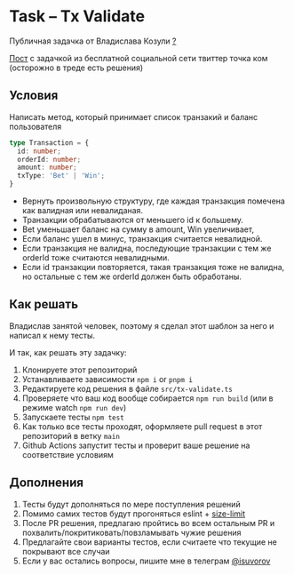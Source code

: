 # Task – Tx Validate

Публичная задачка от Владислава Козули [?](https://www.youtube.com/watch?v=pfyn8dgPBUg)

[Пост](https://twitter.com/vladkozulya/status/1755209744057299174/photo/1) с задачкой из бесплатной социальной сети твиттер точка ком (осторожно в треде есть решения)

## Условия

Написать метод, который принимает список транзакий и баланс пользователя 

```typescript
type Transaction = {
  id: number;
  orderId: number;
  amount: number;
  txType: 'Bet' | 'Win';
}
```

- Вернуть произвольную структуру, где каждая транзакция помечена как валидная или невалиданая.
- Транзакции обрабатываются от меньшего id к большему.
- Bet уменьшает баланс на сумму в amount,  Win увеличивает,
- Если баланс ушел в минус, транзакция считается невалидной.
- Если транзакция не валидна, последующие транзакции с тем же orderId тоже считаются невалидными.
- Если id транзакции повторяется, такая транзакция тоже не валидна, но остальные с тем же orderId должен быть обработаны.

## Как решать

Владислав занятой человек, поэтому я сделал этот шаблон за него и написал к нему тесты. 

И так, как решать эту задачку:

1. Клонируете этот репозиторий
2. Устанавливаете зависимости `npm i` or `pnpm i`
3. Редактируете код решения в файле `src/tx-validate.ts`
4. Проверяете что ваш код вообще собирается `npm run build` (или в режиме watch `npm run dev`)
5. Запускаете тесты `npm test`
6. Как только все тесты проходят, оформляете pull request в этот репозиторий в ветку `main`
7. Github Actions запустит тесты и проверит ваше решение на соответствие условиям

## Дополнения

1. Тесты будут дополняться по мере поступления решений
2. Помимо самих тестов будут прогоняться eslint + [size-limit](https://github.com/ai/size-limit)
3. После PR решения, предлагаю пройтись во всем остальным PR и похвалить/покритиковать/повзламывать чужие решения
4. Предлагайте свои варианты тестов, если считаете что текущие не покрывают все случаи
5. Если у вас остались вопросы, пишите мне в телеграм [@isuvorov](https://t.me/isuvorov)
